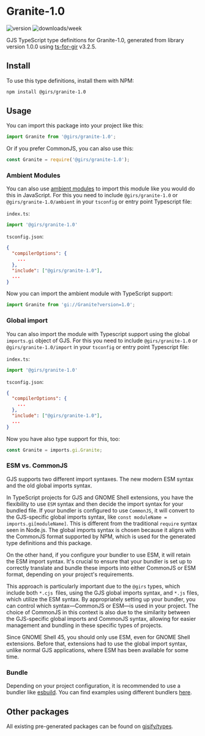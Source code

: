 
# Granite-1.0

![version](https://img.shields.io/npm/v/@girs/granite-1.0)
![downloads/week](https://img.shields.io/npm/dw/@girs/granite-1.0)


GJS TypeScript type definitions for Granite-1.0, generated from library version 1.0.0 using [ts-for-gir](https://github.com/gjsify/ts-for-gir) v3.2.5.


## Install

To use this type definitions, install them with NPM:
```bash
npm install @girs/granite-1.0
```

## Usage

You can import this package into your project like this:
```ts
import Granite from '@girs/granite-1.0';
```

Or if you prefer CommonJS, you can also use this:
```ts
const Granite = require('@girs/granite-1.0');
```

### Ambient Modules

You can also use [ambient modules](https://github.com/gjsify/ts-for-gir/tree/main/packages/cli#ambient-modules) to import this module like you would do this in JavaScript.
For this you need to include `@girs/granite-1.0` or `@girs/granite-1.0/ambient` in your `tsconfig` or entry point Typescript file:

`index.ts`:
```ts
import '@girs/granite-1.0'
```

`tsconfig.json`:
```json
{
  "compilerOptions": {
    ...
  },
  "include": ["@girs/granite-1.0"],
  ...
}
```

Now you can import the ambient module with TypeScript support: 

```ts
import Granite from 'gi://Granite?version=1.0';
```

### Global import

You can also import the module with Typescript support using the global `imports.gi` object of GJS.
For this you need to include `@girs/granite-1.0` or `@girs/granite-1.0/import` in your `tsconfig` or entry point Typescript file:

`index.ts`:
```ts
import '@girs/granite-1.0'
```

`tsconfig.json`:
```json
{
  "compilerOptions": {
    ...
  },
  "include": ["@girs/granite-1.0"],
  ...
}
```

Now you have also type support for this, too:

```ts
const Granite = imports.gi.Granite;
```


### ESM vs. CommonJS

GJS supports two different import syntaxes. The new modern ESM syntax and the old global imports syntax.

In TypeScript projects for GJS and GNOME Shell extensions, you have the flexibility to use `ESM` syntax and then decide the import syntax for your bundled file. If your bundler is configured to use `CommonJS`, it will convert to the GJS-specific global imports syntax, like `const moduleName = imports.gi[moduleName]`. This is different from the traditional `require` syntax seen in Node.js. The global imports syntax is chosen because it aligns with the CommonJS format supported by NPM, which is used for the generated type definitions and this package.

On the other hand, if you configure your bundler to use ESM, it will retain the ESM import syntax. It's crucial to ensure that your bundler is set up to correctly translate and bundle these imports into either CommonJS or ESM format, depending on your project's requirements.

This approach is particularly important due to the `@girs` types, which include both `*.cjs `files, using the GJS global imports syntax, and `*.js` files, which utilize the ESM syntax. By appropriately setting up your bundler, you can control which syntax—CommonJS or ESM—is used in your project. The choice of CommonJS in this context is also due to the similarity between the GJS-specific global imports and CommonJS syntax, allowing for easier management and bundling in these specific types of projects.

Since GNOME Shell 45, you should only use ESM, even for GNOME Shell extensions. Before that, extensions had to use the global import syntax, unlike normal GJS applications, where ESM has been available for some time.

### Bundle

Depending on your project configuration, it is recommended to use a bundler like [esbuild](https://esbuild.github.io/). You can find examples using different bundlers [here](https://github.com/gjsify/ts-for-gir/tree/main/examples).

## Other packages

All existing pre-generated packages can be found on [gjsify/types](https://github.com/gjsify/types).

